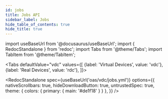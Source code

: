 ```yaml
---
id: jobs
title: Jobs API
sidebar_label: Jobs
hide_table_of_contents: true
hide_title: true
---
```


import useBaseUrl from '@docusaurus/useBaseUrl';
import { RedocStandalone } from 'redoc';
import Tabs from '@theme/Tabs';
import TabItem from '@theme/TabItem';

<Tabs
  defaultValue="vdc"
  values={[
    {label: 'Virtual Devices', value: 'vdc'},
    {label: 'Real Devices', value: 'rdc'},
  ]}>

<TabItem value="vdc">

<RedocStandalone 
    spec={useBaseUrl('oas/vdc/jobs.yml')}
    options={{
        nativeScrollbars: true,
        hideDownloadButton: true,
        untrustedSpec: true,
        theme: { colors: { primary: { main: '#de1f18' } } },
      }}
/>

</TabItem>
<TabItem value="rdc">

</TabItem>
</Tabs>